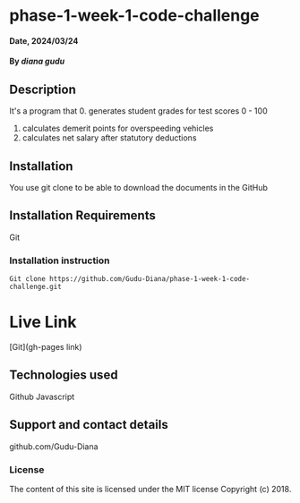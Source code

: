 # phase-1-week-1-code-challenge

#### Date, 2024/03/24

#### By *diana gudu*

## Description
It's a program that
0. generates student grades for test scores 0 - 100
1. calculates demerit points for overspeeding vehicles
2. calculates net salary after statutory deductions

## Installation
You use git clone to be able to download the documents in the GitHub

## Installation Requirements
Git

### Installation instruction
```
Git clone https://github.com/Gudu-Diana/phase-1-week-1-code-challenge.git

```

# Live Link
[Git](gh-pages link)

## Technologies used
Github
Javascript

## Support and contact details
github.com/Gudu-Diana

### License
The content of this site is licensed under the MIT license
Copyright (c) 2018.
